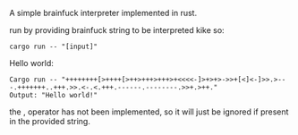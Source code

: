 A simple brainfuck interpreter implemented in rust.

run by providing brainfuck string to be interpreted kike so:
```
cargo run -- "[input]"
```

Hello world:
```
Cargo run -- "++++++++[>++++[>++>+++>+++>+<<<<-]>+>+>->>+[<]<-]>>.>---.+++++++..+++.>>.<-.<.+++.------.--------.>>+.>++."
Output: "Hello world!"
```

the , operator has not been implemented, so it will just be ignored if present in the provided string.
